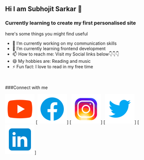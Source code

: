 ## Hi I am Subhojit Sarkar 👋
### Currently learning to create my first personalised site

here's some things you might find useful

- 🔭 I’m currently working on my communication skills
- 🌱 I’m currently learning frontend development
- 📫 How to reach me: Visit my Social links below👇👇👇
- 😄 My hobbies are: Reading and music
- ⚡ Fun fact: I love to read in my free time

<br />

###Connect with me


[![website](./youtube.svg)](https://youtube.com/channel/UC89DV3kem4diVew7OcQerdg)
[![website](./facebook.svg)]
[![website](./instagram.svg)]
[![website](./twitter.svg)]
[![website](./linkedin.svg)]
